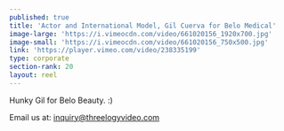 ```yaml
---
published: true
title: 'Actor and International Model, Gil Cuerva for Belo Medical'
image-large: 'https://i.vimeocdn.com/video/661020156_1920x700.jpg'
image-small: 'https://i.vimeocdn.com/video/661020156_750x500.jpg'
link: 'https://player.vimeo.com/video/238335199'
type: corporate
section-rank: 20
layout: reel
---
```

Hunky Gil for Belo Beauty. :)

Email us at: inquiry@threelogyvideo.com
